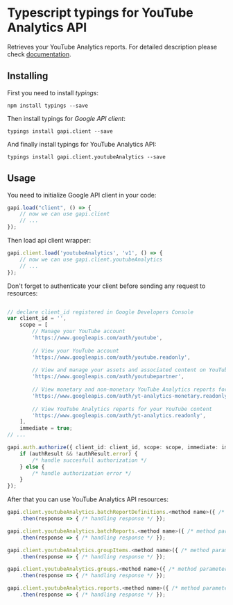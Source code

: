 # Typescript typings for YouTube Analytics API
Retrieves your YouTube Analytics reports.
For detailed description please check [documentation](http://developers.google.com/youtube/analytics/).

## Installing

First you need to install *typings*:
```
npm install typings --save 
```

Then install typings for *Google API client*:
```
typings install gapi.client --save 
```

And finally install typings for YouTube Analytics API:
```
typings install gapi.client.youtubeAnalytics --save 
```

## Usage

You need to initialize Google API client in your code:
```typescript
gapi.load("client", () => { 
    // now we can use gapi.client
    // ... 
});
```

Then load api client wrapper:
```typescript
gapi.client.load('youtubeAnalytics', 'v1', () => {
    // now we can use gapi.client.youtubeAnalytics
    // ... 
});
```

Don't forget to authenticate your client before sending any request to resources:
```typescript

// declare client_id registered in Google Developers Console
var client_id = '',
    scope = [     
        // Manage your YouTube account
        'https://www.googleapis.com/auth/youtube',
    
        // View your YouTube account
        'https://www.googleapis.com/auth/youtube.readonly',
    
        // View and manage your assets and associated content on YouTube
        'https://www.googleapis.com/auth/youtubepartner',
    
        // View monetary and non-monetary YouTube Analytics reports for your YouTube content
        'https://www.googleapis.com/auth/yt-analytics-monetary.readonly',
    
        // View YouTube Analytics reports for your YouTube content
        'https://www.googleapis.com/auth/yt-analytics.readonly',
    ],
    immediate = true;
// ...

gapi.auth.authorize({ client_id: client_id, scope: scope, immediate: immediate }, authResult => {
    if (authResult && !authResult.error) {
        /* handle succesfull authorization */
    } else {
        /* handle authorization error */
    }
});            
```

After that you can use YouTube Analytics API resources:

```typescript
gapi.client.youtubeAnalytics.batchReportDefinitions.<method name>({ /* method parameters */ })
    .then(response => { /* handling response */ });

gapi.client.youtubeAnalytics.batchReports.<method name>({ /* method parameters */ })
    .then(response => { /* handling response */ });

gapi.client.youtubeAnalytics.groupItems.<method name>({ /* method parameters */ })
    .then(response => { /* handling response */ });

gapi.client.youtubeAnalytics.groups.<method name>({ /* method parameters */ })
    .then(response => { /* handling response */ });

gapi.client.youtubeAnalytics.reports.<method name>({ /* method parameters */ })
    .then(response => { /* handling response */ });
```